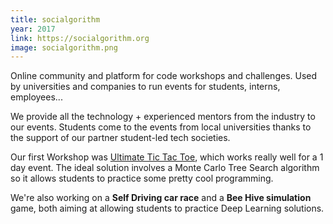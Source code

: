 ```yaml
---
title: socialgorithm
year: 2017
link: https://socialgorithm.org
image: socialgorithm.png
---
```


Online community and platform for code workshops and challenges. Used by universities and companies to run events for students, interns, employees...

We provide all the technology + experienced mentors from the industry to our events. Students come to the events from local universities thanks to the support of our partner student-led tech societies. 

Our first Workshop was [Ultimate Tic Tac Toe](https://socialgorithm.org/docs/sections/participate/ultimate-tic-tac-toe/), which works really well for a 1 day event. The ideal solution involves a Monte Carlo Tree Search algorithm so it allows students to practice some pretty cool programming.

We're also working on a **Self Driving car race** and a **Bee Hive simulation** game, both aiming at allowing students to practice Deep Learning solutions.
